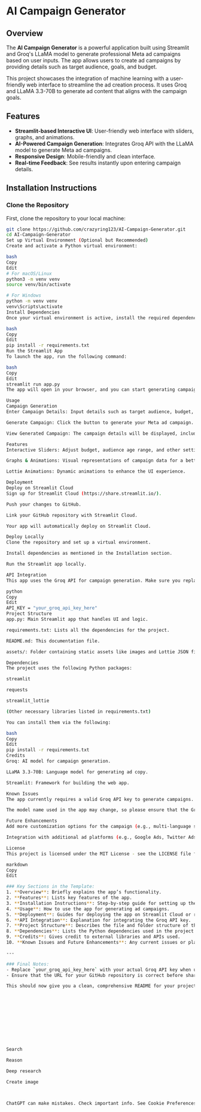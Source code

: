 # AI Campaign Generator

## Overview
The **AI Campaign Generator** is a powerful application built using Streamlit and Groq's LLaMA model to generate professional Meta ad campaigns based on user inputs. The app allows users to create ad campaigns by providing details such as target audience, goals, and budget.

This project showcases the integration of machine learning with a user-friendly web interface to streamline the ad creation process. It uses Groq and LLaMA 3.3-70B to generate ad content that aligns with the campaign goals.

## Features
- **Streamlit-based Interactive UI**: User-friendly web interface with sliders, graphs, and animations.
- **AI-Powered Campaign Generation**: Integrates Groq API with the LLaMA model to generate Meta ad campaigns.
- **Responsive Design**: Mobile-friendly and clean interface.
- **Real-time Feedback**: See results instantly upon entering campaign details.
  
## Installation Instructions

### Clone the Repository
First, clone the repository to your local machine:
```bash
git clone https://github.com/crazyring123/AI-Campaign-Generator.git
cd AI-Campaign-Generator
Set up Virtual Environment (Optional but Recommended)
Create and activate a Python virtual environment:

bash
Copy
Edit
# For macOS/Linux
python3 -m venv venv
source venv/bin/activate

# For Windows
python -m venv venv
venv\Scripts\activate
Install Dependencies
Once your virtual environment is active, install the required dependencies:

bash
Copy
Edit
pip install -r requirements.txt
Run the Streamlit App
To launch the app, run the following command:

bash
Copy
Edit
streamlit run app.py
The app will open in your browser, and you can start generating campaigns!

Usage
Campaign Generation
Enter Campaign Details: Input details such as target audience, budget, and goals.

Generate Campaign: Click the button to generate your Meta ad campaign.

View Generated Campaign: The campaign details will be displayed, including ad copy, placements, and strategies.

Features
Interactive Sliders: Adjust budget, audience age range, and other settings with real-time feedback.

Graphs & Animations: Visual representations of campaign data for a better understanding.

Lottie Animations: Dynamic animations to enhance the UI experience.

Deployment
Deploy on Streamlit Cloud
Sign up for Streamlit Cloud (https://share.streamlit.io/).

Push your changes to GitHub.

Link your GitHub repository with Streamlit Cloud.

Your app will automatically deploy on Streamlit Cloud.

Deploy Locally
Clone the repository and set up a virtual environment.

Install dependencies as mentioned in the Installation section.

Run the Streamlit app locally.

API Integration
This app uses the Groq API for campaign generation. Make sure you replace your API key in the application with the key you obtained from Groq.

python
Copy
Edit
API_KEY = "your_groq_api_key_here"
Project Structure
app.py: Main Streamlit app that handles UI and logic.

requirements.txt: Lists all the dependencies for the project.

README.md: This documentation file.

assets/: Folder containing static assets like images and Lottie JSON files for animations.

Dependencies
The project uses the following Python packages:

streamlit

requests

streamlit_lottie

(Other necessary libraries listed in requirements.txt)

You can install them via the following:

bash
Copy
Edit
pip install -r requirements.txt
Credits
Groq: AI model for campaign generation.

LLaMA 3.3-70B: Language model for generating ad copy.

Streamlit: Framework for building the web app.

Known Issues
The app currently requires a valid Groq API key to generate campaigns. Ensure the API key is configured before running the app.

The model name used in the app may change, so please ensure that the Groq API is updated accordingly.

Future Enhancements
Add more customization options for the campaign (e.g., multi-language support, more targeting parameters).

Integration with additional ad platforms (e.g., Google Ads, Twitter Ads).

License
This project is licensed under the MIT License - see the LICENSE file for details.

markdown
Copy
Edit

### Key Sections in the Template:
1. **Overview**: Briefly explains the app’s functionality.
2. **Features**: Lists key features of the app.
3. **Installation Instructions**: Step-by-step guide for setting up the app locally.
4. **Usage**: How to use the app for generating ad campaigns.
5. **Deployment**: Guides for deploying the app on Streamlit Cloud or running it locally.
6. **API Integration**: Explanation for integrating the Groq API key.
7. **Project Structure**: Describes the file and folder structure of the project.
8. **Dependencies**: Lists the Python dependencies used in the project.
9. **Credits**: Gives credit to external libraries and APIs used.
10. **Known Issues and Future Enhancements**: Any current issues or planned improvements.

---

### Final Notes:
- Replace `your_groq_api_key_here` with your actual Groq API key when using the app.
- Ensure that the URL for your GitHub repository is correct before sharing it.

This should now give you a clean, comprehensive README for your project! 🎉











Search

Reason

Deep research

Create image



ChatGPT can make mistakes. Check important info. See Cookie Preferences.
